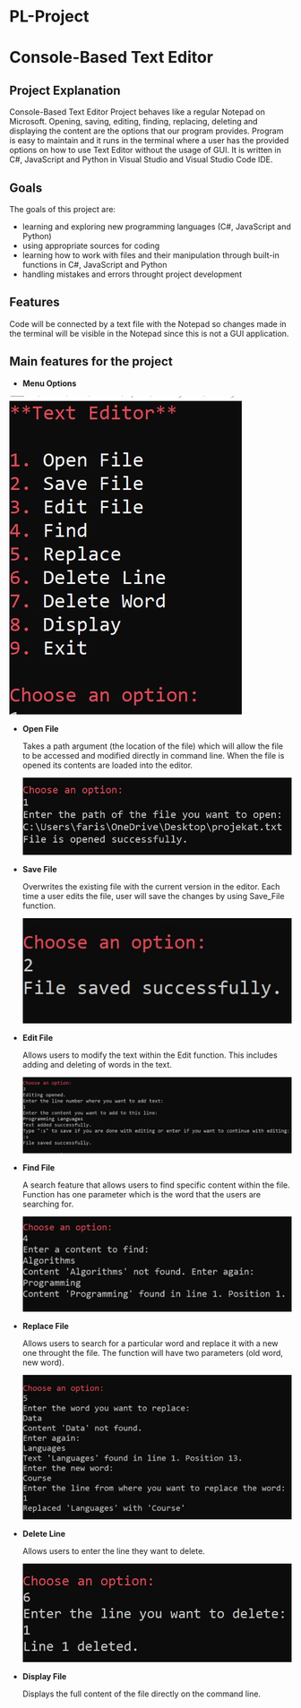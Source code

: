 # PL-Project 
# Console-Based Text Editor

## __Project Explanation__

Console-Based Text Editor Project behaves like a regular Notepad on Microsoft.
Opening, saving, editing, finding, replacing, deleting and displaying the content are the options that our program provides.
Program is easy to maintain and it runs in the terminal where a user has the
provided options on how to use Text Editor without the usage of GUI.
It is written in C#, JavaScript and Python in Visual Studio and Visual Studio Code IDE.

## __Goals__

The goals of this project are:

- learning and exploring new programming languages (C#, JavaScript and Python)
- using appropriate sources for coding
- learning how to work with files and their manipulation through built-in functions in C#, JavaScript and Python
- handling mistakes and errors throught project development


## __Features__


Code will be connected by a text file with the Notepad so changes made in the terminal
will be visible in the Notepad since this is not a GUI application.



## __Main features for the project__

- **Menu Options**
  
![Menu Options](https://raw.githubusercontent.com/farissikira/PL-Project/2b1bdb99fdd470cc489b987184af136923e8419f/menu_options.JPG)

- **Open File**

   Takes a path argument (the location of the file) which will allow the file to be accessed and modified directly in command line. When the file is opened its contents are 
   loaded into the editor.

  ![Open File](https://github.com/farissikira/PL-Project/blob/main/open.jpg?raw=true)
  
- **Save File**

  Overwrites the existing file with the current version in the editor. Each time a user edits the file, user will save the changes by using Save_File function.

  ![Save File](https://github.com/farissikira/PL-Project/blob/main/save.jpg?raw=true)
  
   
- **Edit File**

  Allows users to modify the text within the Edit function. This includes adding and deleting of words in the text.

  ![Edit FIle](https://github.com/farissikira/PL-Project/blob/main/edit.jpg?raw=true)
  
- **Find File**

  A search feature that allows users to find specific content within the file. Function has one parameter which is the word that the users are searching for.

  ![Find](https://github.com/farissikira/PL-Project/blob/main/find.jpg?raw=true)
  
  
- **Replace File**

  Allows users to search for a particular word and replace it with a new one throught the file. The function will have two parameters (old word, new word).

  ![Replace](https://github.com/farissikira/PL-Project/blob/main/replace.jpg?raw=true)

- **Delete Line**
    
    Allows users to enter the line they want to delete.

    ![Delete Line](https://github.com/farissikira/PL-Project/blob/main/delete_line.jpg?raw=true)

    
- **Display File**

  Displays the full content of the file directly on the command line.

